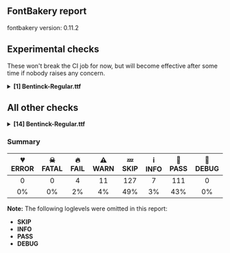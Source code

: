 ## FontBakery report

fontbakery version: 0.11.2

<h2>Experimental checks</h2><p>These won't break the CI job for now, but will become effective after some time if nobody raises any concern.</p><details><summary><b>[1] Bentinck-Regular.ttf</b></summary><div><details><summary>🔥 <b>FAIL:</b> Check tabular widths don't have kerning. (<a href="https://font-bakery.readthedocs.io/en/stable/fontbakery/profiles/universal.html#com.google.fonts/check/tabular_kerning">com.google.fonts/check/tabular_kerning</a>)</summary><div>


* 🔥 **FAIL** Kerning between seven and period is not zero [code: has-tabular-kerning]
* 🔥 **FAIL** Kerning between seven and comma is not zero [code: has-tabular-kerning]
</div></details><br></div></details><h2>All other checks</h2><details><summary><b>[14] Bentinck-Regular.ttf</b></summary><div><details><summary>🔥 <b>FAIL:</b> Check Google Fonts glyph coverage. (<a href="https://font-bakery.readthedocs.io/en/stable/fontbakery/profiles/googlefonts.html#com.google.fonts/check/glyph_coverage">com.google.fonts/check/glyph_coverage</a>)</summary><div>


* 🔥 **FAIL** Missing required codepoints:

	- 0x0060 (GRAVE ACCENT)


	- 0x00A8 (DIAERESIS)


	- 0x00AA (FEMININE ORDINAL INDICATOR)


	- 0x00AF (MACRON)


	- 0x00B4 (ACUTE ACCENT)


	- 0x00B8 (CEDILLA)


	- 0x00BA (MASCULINE ORDINAL INDICATOR)


	- 0x0100 (LATIN CAPITAL LETTER A WITH MACRON)


	- 0x0101 (LATIN SMALL LETTER A WITH MACRON)


	- 0x0102 (LATIN CAPITAL LETTER A WITH BREVE)


	- 0x0103 (LATIN SMALL LETTER A WITH BREVE)


	- 0x0104 (LATIN CAPITAL LETTER A WITH OGONEK)


	- 0x0105 (LATIN SMALL LETTER A WITH OGONEK)


	- 0x0106 (LATIN CAPITAL LETTER C WITH ACUTE)


	- 0x0107 (LATIN SMALL LETTER C WITH ACUTE)


	- 0x010A (LATIN CAPITAL LETTER C WITH DOT ABOVE)


	- 0x010B (LATIN SMALL LETTER C WITH DOT ABOVE)


	- 0x010C (LATIN CAPITAL LETTER C WITH CARON)


	- 0x010D (LATIN SMALL LETTER C WITH CARON)


	- 0x010E (LATIN CAPITAL LETTER D WITH CARON)


	- 0x010F (LATIN SMALL LETTER D WITH CARON)


	- 0x0110 (LATIN CAPITAL LETTER D WITH STROKE)


	- 0x0111 (LATIN SMALL LETTER D WITH STROKE)


	- 0x0112 (LATIN CAPITAL LETTER E WITH MACRON)


	- 0x0113 (LATIN SMALL LETTER E WITH MACRON)


	- 0x0116 (LATIN CAPITAL LETTER E WITH DOT ABOVE)


	- 0x0117 (LATIN SMALL LETTER E WITH DOT ABOVE)


	- 0x0118 (LATIN CAPITAL LETTER E WITH OGONEK)


	- 0x0119 (LATIN SMALL LETTER E WITH OGONEK)


	- 0x011A (LATIN CAPITAL LETTER E WITH CARON)


	- 0x011B (LATIN SMALL LETTER E WITH CARON)


	- 0x011E (LATIN CAPITAL LETTER G WITH BREVE)


	- 0x011F (LATIN SMALL LETTER G WITH BREVE)


	- 0x0120 (LATIN CAPITAL LETTER G WITH DOT ABOVE)


	- 0x0121 (LATIN SMALL LETTER G WITH DOT ABOVE)


	- 0x0122 (LATIN CAPITAL LETTER G WITH CEDILLA)


	- 0x0123 (LATIN SMALL LETTER G WITH CEDILLA)


	- 0x0126 (LATIN CAPITAL LETTER H WITH STROKE)


	- 0x0127 (LATIN SMALL LETTER H WITH STROKE)


	- 0x012A (LATIN CAPITAL LETTER I WITH MACRON)


	- 0x012B (LATIN SMALL LETTER I WITH MACRON)


	- 0x012E (LATIN CAPITAL LETTER I WITH OGONEK)


	- 0x012F (LATIN SMALL LETTER I WITH OGONEK)


	- 0x0130 (LATIN CAPITAL LETTER I WITH DOT ABOVE)


	- 0x0136 (LATIN CAPITAL LETTER K WITH CEDILLA)


	- 0x0137 (LATIN SMALL LETTER K WITH CEDILLA)


	- 0x0139 (LATIN CAPITAL LETTER L WITH ACUTE)


	- 0x013A (LATIN SMALL LETTER L WITH ACUTE)


	- 0x013B (LATIN CAPITAL LETTER L WITH CEDILLA)


	- 0x013C (LATIN SMALL LETTER L WITH CEDILLA)


	- 0x013D (LATIN CAPITAL LETTER L WITH CARON)


	- 0x013E (LATIN SMALL LETTER L WITH CARON)


	- 0x0141 (LATIN CAPITAL LETTER L WITH STROKE)


	- 0x0142 (LATIN SMALL LETTER L WITH STROKE)


	- 0x0143 (LATIN CAPITAL LETTER N WITH ACUTE)


	- 0x0144 (LATIN SMALL LETTER N WITH ACUTE)


	- 0x0145 (LATIN CAPITAL LETTER N WITH CEDILLA)


	- 0x0146 (LATIN SMALL LETTER N WITH CEDILLA)


	- 0x0147 (LATIN CAPITAL LETTER N WITH CARON)


	- 0x0148 (LATIN SMALL LETTER N WITH CARON)


	- 0x0150 (LATIN CAPITAL LETTER O WITH DOUBLE ACUTE)


	- 0x0151 (LATIN SMALL LETTER O WITH DOUBLE ACUTE)


	- 0x0154 (LATIN CAPITAL LETTER R WITH ACUTE)


	- 0x0155 (LATIN SMALL LETTER R WITH ACUTE)


	- 0x0158 (LATIN CAPITAL LETTER R WITH CARON)


	- 0x0159 (LATIN SMALL LETTER R WITH CARON)


	- 0x015A (LATIN CAPITAL LETTER S WITH ACUTE)


	- 0x015B (LATIN SMALL LETTER S WITH ACUTE)


	- 0x015E (LATIN CAPITAL LETTER S WITH CEDILLA)


	- 0x015F (LATIN SMALL LETTER S WITH CEDILLA)


	- 0x0160 (LATIN CAPITAL LETTER S WITH CARON)


	- 0x0161 (LATIN SMALL LETTER S WITH CARON)


	- 0x0164 (LATIN CAPITAL LETTER T WITH CARON)


	- 0x0165 (LATIN SMALL LETTER T WITH CARON)


	- 0x016A (LATIN CAPITAL LETTER U WITH MACRON)


	- 0x016B (LATIN SMALL LETTER U WITH MACRON)


	- 0x016E (LATIN CAPITAL LETTER U WITH RING ABOVE)


	- 0x016F (LATIN SMALL LETTER U WITH RING ABOVE)


	- 0x0170 (LATIN CAPITAL LETTER U WITH DOUBLE ACUTE)


	- 0x0171 (LATIN SMALL LETTER U WITH DOUBLE ACUTE)


	- 0x0172 (LATIN CAPITAL LETTER U WITH OGONEK)


	- 0x0173 (LATIN SMALL LETTER U WITH OGONEK)


	- 0x0179 (LATIN CAPITAL LETTER Z WITH ACUTE)


	- 0x017A (LATIN SMALL LETTER Z WITH ACUTE)


	- 0x017B (LATIN CAPITAL LETTER Z WITH DOT ABOVE)


	- 0x017C (LATIN SMALL LETTER Z WITH DOT ABOVE)


	- 0x017D (LATIN CAPITAL LETTER Z WITH CARON)


	- 0x017E (LATIN SMALL LETTER Z WITH CARON)


	- 0x0218 (LATIN CAPITAL LETTER S WITH COMMA BELOW)


	- 0x0219 (LATIN SMALL LETTER S WITH COMMA BELOW)


	- 0x021A (LATIN CAPITAL LETTER T WITH COMMA BELOW)


	- 0x021B (LATIN SMALL LETTER T WITH COMMA BELOW)


	- 0x02C6 (MODIFIER LETTER CIRCUMFLEX ACCENT)


	- 0x02C7 (CARON)


	- 0x02D8 (BREVE)


	- 0x02D9 (DOT ABOVE)


	- 0x02DA (RING ABOVE)


	- 0x02DB (OGONEK)


	- 0x02DC (SMALL TILDE)


	- 0x02DD (DOUBLE ACUTE ACCENT)


	- 0x0304 (COMBINING MACRON)


	- 0x0306 (COMBINING BREVE)


	- 0x030B (COMBINING DOUBLE ACUTE ACCENT)


	- 0x030C (COMBINING CARON)


	- 0x0326 (COMBINING COMMA BELOW)


	- 0x0328 (COMBINING OGONEK)
 [code: missing-codepoints]
</div></details><details><summary>🔥 <b>FAIL:</b> Check font follows the Google Fonts vertical metric schema (<a href="https://font-bakery.readthedocs.io/en/stable/fontbakery/profiles/googlefonts.html#com.google.fonts/check/vertical_metrics">com.google.fonts/check/vertical_metrics</a>)</summary><div>


* 🔥 **FAIL** The sum of hhea.ascender + abs(hhea.descender) + hhea.lineGap is 1000 when it should be at least 1200 [code: bad-hhea-range]
</div></details><details><summary>🔥 <b>FAIL:</b> Checking OS/2 usWinAscent & usWinDescent. (<a href="https://font-bakery.readthedocs.io/en/stable/fontbakery/profiles/universal.html#com.google.fonts/check/family/win_ascent_and_descent">com.google.fonts/check/family/win_ascent_and_descent</a>)</summary><div>


* 🔥 **FAIL** OS/2.usWinAscent value should be equal or greater than 924, but got 800 instead [code: ascent]
* 🔥 **FAIL** OS/2.usWinDescent value should be equal or greater than 256, but got 200 instead [code: descent]
</div></details><details><summary>⚠ <b>WARN:</b> Check for codepoints not covered by METADATA subsets. (<a href="https://font-bakery.readthedocs.io/en/stable/fontbakery/profiles/googlefonts.html#com.google.fonts/check/metadata/unreachable_subsetting">com.google.fonts/check/metadata/unreachable_subsetting</a>)</summary><div>


* ⚠ **WARN** The following codepoints supported by the font are not covered by
    any subsets defined in the font's metadata file, and will never
    be served. You can solve this by either manually adding additional
    subset declarations to METADATA.pb, or by editing the glyphset
    definitions.

 * U+0302 COMBINING CIRCUMFLEX ACCENT: try adding one of: tifinagh, cherokee, coptic, math
 * U+0307 COMBINING DOT ABOVE: try adding one of: tifinagh, canadian-aboriginal, tai-le, old-permic, syriac, coptic, math, malayalam
 * U+030A COMBINING RING ABOVE: try adding syriac
 * U+0327 COMBINING CEDILLA: not included in any glyphset definition
 * U+2000 EN QUAD: not included in any glyphset definition
 * U+2001 EM QUAD: not included in any glyphset definition
 * U+2003 EM SPACE: try adding nushu
 * U+2004 THREE-PER-EM SPACE: not included in any glyphset definition
 * U+2005 FOUR-PER-EM SPACE: not included in any glyphset definition
 * U+2006 SIX-PER-EM SPACE: not included in any glyphset definition
 * U+2007 FIGURE SPACE: not included in any glyphset definition
 * U+2008 PUNCTUATION SPACE: not included in any glyphset definition
 * U+200A HAIR SPACE: not included in any glyphset definition
 * U+200C ZERO WIDTH NON-JOINER: try adding one of: kannada, pahawh-hmong, myanmar, new-tai-lue, kharoshthi, chakma, lepcha, hebrew, mongolian, syriac, tamil, avestan, bhaiksuki, hanunoo, gujarati, javanese, zanabazar-square, takri, balinese, malayalam, khojki, limbu, mandaic, nko, hatran, siddham, tagalog, gurmukhi, tagbanwa, buginese, grantha, tai-viet, khudawadi, psalter-pahlavi, rejang, saurashtra, yi, meetei-mayek, masaram-gondi, modi, newa, kaithi, bengali, tai-le, dogra, oriya, manichaean, sharada, brahmi, sogdian, batak, telugu, cham, tibetan, phags-pa, tifinagh, sinhala, kayah-li, khmer, mahajani, thaana, gunjala-gondi, sundanese, arabic, duployan, warang-citi, buhid, thai, syloti-nagri, lao, tirhuta, hanifi-rohingya, tai-tham, devanagari
 * U+200D ZERO WIDTH JOINER: try adding one of: kannada, pahawh-hmong, myanmar, new-tai-lue, kharoshthi, chakma, lepcha, hebrew, mongolian, syriac, tamil, avestan, bhaiksuki, hanunoo, gujarati, javanese, zanabazar-square, takri, balinese, malayalam, khojki, limbu, mandaic, nko, tagalog, siddham, tagbanwa, gurmukhi, buginese, grantha, tai-viet, khudawadi, psalter-pahlavi, rejang, saurashtra, yi, meetei-mayek, masaram-gondi, modi, newa, kaithi, bengali, tai-le, dogra, oriya, manichaean, sharada, brahmi, sogdian, batak, telugu, cham, tibetan, phags-pa, tifinagh, old-hungarian, sinhala, kayah-li, khmer, mahajani, thaana, gunjala-gondi, sundanese, arabic, duployan, warang-citi, buhid, thai, syloti-nagri, lao, tirhuta, hanifi-rohingya, tai-tham, devanagari
 * U+200E LEFT-TO-RIGHT MARK: try adding one of: phags-pa, nko, hebrew, syriac, arabic, thaana
 * U+200F RIGHT-TO-LEFT MARK: try adding one of: phags-pa, nko, hebrew, syriac, thaana
 * U+2021 DOUBLE DAGGER: try adding adlam
 * U+202F NARROW NO-BREAK SPACE: try adding one of: yi, mongolian
 * U+2030 PER MILLE SIGN: try adding adlam
 * U+205F MEDIUM MATHEMATICAL SPACE: not included in any glyphset definition
 * U+221E INFINITY: try adding math
 * U+222B INTEGRAL: try adding math
 * U+2248 ALMOST EQUAL TO: try adding math
 * U+2260 NOT EQUAL TO: try adding math
 * U+2264 LESS-THAN OR EQUAL TO: try adding math
 * U+2265 GREATER-THAN OR EQUAL TO: try adding math
 * U+FB01 LATIN SMALL LIGATURE FI: not included in any glyphset definition
 * U+FB02 LATIN SMALL LIGATURE FL: not included in any glyphset definition

Or you can add the above codepoints to one of the subsets supported by the font: `cyrillic-ext`, `greek-ext`, `latin`, `latin-ext` [code: unreachable-subsetting]
</div></details><details><summary>⚠ <b>WARN:</b> Check copyright namerecords match license file. (<a href="https://font-bakery.readthedocs.io/en/stable/fontbakery/profiles/googlefonts.html#com.google.fonts/check/name/license">com.google.fonts/check/name/license</a>)</summary><div>


* ⚠ **WARN** Please consider updating the url from 'https://scripts.sil.org/OFL' to 'https://openfontlicense.org'. [code: old-url]
</div></details><details><summary>⚠ <b>WARN:</b> Ensure fonts have ScriptLangTags declared on the 'meta' table. (<a href="https://font-bakery.readthedocs.io/en/stable/fontbakery/profiles/googlefonts.html#com.google.fonts/check/meta/script_lang_tags">com.google.fonts/check/meta/script_lang_tags</a>)</summary><div>


* ⚠ **WARN** This font file does not have a 'meta' table. [code: lacks-meta-table]
</div></details><details><summary>⚠ <b>WARN:</b> Check font contains no unreachable glyphs (<a href="https://font-bakery.readthedocs.io/en/stable/fontbakery/profiles/universal.html#com.google.fonts/check/unreachable_glyphs">com.google.fonts/check/unreachable_glyphs</a>)</summary><div>


* ⚠ **WARN** The following glyphs could not be reached by codepoint or substitution rules:

	- bracericght

	- f_f

	- uni004A0301

	- uni006A0301
 [code: unreachable-glyphs]
</div></details><details><summary>⚠ <b>WARN:</b> Check if each glyph has the recommended amount of contours. (<a href="https://font-bakery.readthedocs.io/en/stable/fontbakery/profiles/universal.html#com.google.fonts/check/contour_count">com.google.fonts/check/contour_count</a>)</summary><div>


* ⚠ **WARN** This check inspects the glyph outlines and detects the total number of contours in each of them. The expected values are infered from the typical ammounts of contours observed in a large collection of reference font families. The divergences listed below may simply indicate a significantly different design on some of your glyphs. On the other hand, some of these may flag actual bugs in the font such as glyphs mapped to an incorrect codepoint. Please consider reviewing the design and codepoint assignment of these to make sure they are correct.

The following glyphs do not have the recommended number of contours:

	- Glyph name: Q	Contours detected: 3	Expected: 2

	- Glyph name: plusminus	Contours detected: 3	Expected: 1 or 2

	- Glyph name: Eth	Contours detected: 3	Expected: 2

	- Glyph name: bullet	Contours detected: 2	Expected: 1

	- Glyph name: Eth	Contours detected: 3	Expected: 2

	- Glyph name: Q	Contours detected: 3	Expected: 2

	- Glyph name: bullet	Contours detected: 2	Expected: 1

	- Glyph name: fi	Contours detected: 1	Expected: 3

	- Glyph name: plusminus	Contours detected: 3	Expected: 1 or 2
 [code: contour-count]
</div></details><details><summary>⚠ <b>WARN:</b> Check math signs have the same width. (<a href="https://font-bakery.readthedocs.io/en/stable/fontbakery/profiles/universal.html#com.google.fonts/check/math_signs_width">com.google.fonts/check/math_signs_width</a>)</summary><div>


* ⚠ **WARN** The most common width is 600 among a set of 12 math glyphs.
The following math glyphs have a different width, though:

Width = 500:
logicalnot
 [code: width-outliers]
</div></details><details><summary>⚠ <b>WARN:</b> Are there any misaligned on-curve points? (<a href="https://font-bakery.readthedocs.io/en/stable/fontbakery/profiles/Outline Correctness Checks.html#com.google.fonts/check/outline_alignment_miss">com.google.fonts/check/outline_alignment_miss</a>)</summary><div>


* ⚠ **WARN** The following glyphs have on-curve points which have potentially incorrect y coordinates:

	* comma (U+002C): X=105.0,Y=-2.0 (should be at baseline 0?)

	* five (U+0035): X=210.0,Y=0.5 (should be at baseline 0?)

	* five (U+0035): X=127.0,Y=699.0 (should be at cap-height 700?)

	* five (U+0035): X=435.0,Y=699.0 (should be at cap-height 700?)

	* semicolon (U+003B): X=151.0,Y=-2.0 (should be at baseline 0?)

	* D (U+0044): X=260.0,Y=701.0 (should be at cap-height 700?)

	* D (U+0044): X=372.0,Y=702.0 (should be at cap-height 700?)

	* D (U+0044): X=372.0,Y=-2.0 (should be at baseline 0?)

	* D (U+0044): X=260.0,Y=-1.0 (should be at baseline 0?)

	* J (U+004A): X=142.0,Y=2.0 (should be at baseline 0?)

	* W (U+0057): X=-30.0,Y=701.0 (should be at cap-height 700?)

	* W (U+0057): X=246.0,Y=701.0 (should be at cap-height 700?)

	* W (U+0057): X=417.0,Y=701.0 (should be at cap-height 700?)

	* W (U+0057): X=579.0,Y=701.0 (should be at cap-height 700?)

	* W (U+0057): X=765.0,Y=701.0 (should be at cap-height 700?)

	* W (U+0057): X=965.0,Y=701.0 (should be at cap-height 700?)

	* X (U+0058): X=12.0,Y=701.0 (should be at cap-height 700?)

	* X (U+0058): X=328.0,Y=701.0 (should be at cap-height 700?)

	* X (U+0058): X=449.0,Y=701.0 (should be at cap-height 700?)

	* X (U+0058): X=649.0,Y=701.0 (should be at cap-height 700?)

	* Y (U+0059): X=-28.0,Y=701.0 (should be at cap-height 700?)

	* Y (U+0059): X=288.0,Y=701.0 (should be at cap-height 700?)

	* Y (U+0059): X=389.0,Y=701.0 (should be at cap-height 700?)

	* Y (U+0059): X=609.0,Y=701.0 (should be at cap-height 700?)

	* f (U+0066): X=157.0,Y=700.5 (should be at cap-height 700?)

	* f (U+0066): X=346.0,Y=701.0 (should be at cap-height 700?)

	* g (U+0067): X=226.0,Y=-201.0 (should be at descender -200?)

	* q (U+0071): X=447.0,Y=499.0 (should be at x-height 500?)

	* q (U+0071): X=627.0,Y=499.0 (should be at x-height 500?)

	* q (U+0071): X=627.0,Y=-201.0 (should be at descender -200?)

	* q (U+0071): X=367.0,Y=-201.0 (should be at descender -200?)

	* s (U+0073): X=304.0,Y=498.0 (should be at x-height 500?)

	* yen (U+00A5): X=2.0,Y=701.0 (should be at cap-height 700?)

	* yen (U+00A5): X=278.0,Y=701.0 (should be at cap-height 700?)

	* yen (U+00A5): X=389.0,Y=701.0 (should be at cap-height 700?)

	* yen (U+00A5): X=609.0,Y=701.0 (should be at cap-height 700?)

	* registered (U+00AE): X=201.0,Y=702.0 (should be at cap-height 700?)

	* registered (U+00AE): X=406.0,Y=702.0 (should be at cap-height 700?)

	* registered (U+00AE): X=304.0,Y=702.0 (should be at cap-height 700?)

	* Ccedilla (U+00C7): X=459.0,Y=-199.0 (should be at descender -200?)

	* Eth (U+00D0): X=260.0,Y=701.0 (should be at cap-height 700?)

	* Eth (U+00D0): X=372.0,Y=702.0 (should be at cap-height 700?)

	* Eth (U+00D0): X=372.0,Y=-2.0 (should be at baseline 0?)

	* Eth (U+00D0): X=260.0,Y=-1.0 (should be at baseline 0?)

	* Yacute (U+00DD): X=-28.0,Y=701.0 (should be at cap-height 700?)

	* Yacute (U+00DD): X=288.0,Y=701.0 (should be at cap-height 700?)

	* Yacute (U+00DD): X=389.0,Y=701.0 (should be at cap-height 700?)

	* Yacute (U+00DD): X=609.0,Y=701.0 (should be at cap-height 700?)

	* IJ (U+0132): X=406.0,Y=2.0 (should be at baseline 0?)

	* Wcircumflex (U+0174): X=-30.0,Y=701.0 (should be at cap-height 700?)

	* Wcircumflex (U+0174): X=246.0,Y=701.0 (should be at cap-height 700?)

	* Wcircumflex (U+0174): X=417.0,Y=701.0 (should be at cap-height 700?)

	* Wcircumflex (U+0174): X=579.0,Y=701.0 (should be at cap-height 700?)

	* Wcircumflex (U+0174): X=765.0,Y=701.0 (should be at cap-height 700?)

	* Wcircumflex (U+0174): X=965.0,Y=701.0 (should be at cap-height 700?)

	* Ycircumflex (U+0176): X=-28.0,Y=701.0 (should be at cap-height 700?)

	* Ycircumflex (U+0176): X=288.0,Y=701.0 (should be at cap-height 700?)

	* Ycircumflex (U+0176): X=389.0,Y=701.0 (should be at cap-height 700?)

	* Ycircumflex (U+0176): X=609.0,Y=701.0 (should be at cap-height 700?)

	* Ydieresis (U+0178): X=-28.0,Y=701.0 (should be at cap-height 700?)

	* Ydieresis (U+0178): X=288.0,Y=701.0 (should be at cap-height 700?)

	* Ydieresis (U+0178): X=389.0,Y=701.0 (should be at cap-height 700?)

	* Ydieresis (U+0178): X=609.0,Y=701.0 (should be at cap-height 700?)

	* tildecomb (U+0303): X=351.0,Y=698.0 (should be at cap-height 700?)

	* uni0327 (U+0327): X=287.0,Y=-199.0 (should be at descender -200?)

	* Wgrave (U+1E80): X=-30.0,Y=701.0 (should be at cap-height 700?)

	* Wgrave (U+1E80): X=246.0,Y=701.0 (should be at cap-height 700?)

	* Wgrave (U+1E80): X=417.0,Y=701.0 (should be at cap-height 700?)

	* Wgrave (U+1E80): X=579.0,Y=701.0 (should be at cap-height 700?)

	* Wgrave (U+1E80): X=765.0,Y=701.0 (should be at cap-height 700?)

	* Wgrave (U+1E80): X=965.0,Y=701.0 (should be at cap-height 700?)

	* Wacute (U+1E82): X=-30.0,Y=701.0 (should be at cap-height 700?)

	* Wacute (U+1E82): X=246.0,Y=701.0 (should be at cap-height 700?)

	* Wacute (U+1E82): X=417.0,Y=701.0 (should be at cap-height 700?)

	* Wacute (U+1E82): X=579.0,Y=701.0 (should be at cap-height 700?)

	* Wacute (U+1E82): X=765.0,Y=701.0 (should be at cap-height 700?)

	* Wacute (U+1E82): X=965.0,Y=701.0 (should be at cap-height 700?)

	* Wdieresis (U+1E84): X=-30.0,Y=701.0 (should be at cap-height 700?)

	* Wdieresis (U+1E84): X=246.0,Y=701.0 (should be at cap-height 700?)

	* Wdieresis (U+1E84): X=417.0,Y=701.0 (should be at cap-height 700?)

	* Wdieresis (U+1E84): X=579.0,Y=701.0 (should be at cap-height 700?)

	* Wdieresis (U+1E84): X=765.0,Y=701.0 (should be at cap-height 700?)

	* Wdieresis (U+1E84): X=965.0,Y=701.0 (should be at cap-height 700?)

	* uni1E9E (U+1E9E): X=167.5,Y=698.0 (should be at cap-height 700?)

	* Ygrave (U+1EF2): X=-28.0,Y=701.0 (should be at cap-height 700?)

	* Ygrave (U+1EF2): X=288.0,Y=701.0 (should be at cap-height 700?)

	* Ygrave (U+1EF2): X=389.0,Y=701.0 (should be at cap-height 700?)

	* Ygrave (U+1EF2): X=609.0,Y=701.0 (should be at cap-height 700?)

	* quotesinglbase (U+201A): X=146.0,Y=-2.0 (should be at baseline 0?)

	* quotedblbase (U+201E): X=305.0,Y=-2.0 (should be at baseline 0?)

	* quotedblbase (U+201E): X=146.0,Y=-2.0 (should be at baseline 0?)

	* dagger (U+2020): X=231.0,Y=701.0 (should be at cap-height 700?)

	* daggerdbl (U+2021): X=225.0,Y=-1.5 (should be at baseline 0?)

	* fi (U+FB01): X=162.0,Y=702.0 (should be at cap-height 700?)

	* fi (U+FB01): X=382.0,Y=701.5 (should be at cap-height 700?)

	* fl (U+FB02): X=157.0,Y=700.5 (should be at cap-height 700?) [code: found-misalignments]
</div></details><details><summary>⚠ <b>WARN:</b> Do any segments have colinear vectors? (<a href="https://font-bakery.readthedocs.io/en/stable/fontbakery/profiles/Outline Correctness Checks.html#com.google.fonts/check/outline_colinear_vectors">com.google.fonts/check/outline_colinear_vectors</a>)</summary><div>


* ⚠ **WARN** The following glyphs have colinear vectors:

	* M (U+004D): L<<445.0,137.0>--<657.0,637.0>> -> L<<657.0,637.0>--<675.0,694.0>>

	* OE (U+0152): L<<596.0,636.0>--<596.0,637.0>> -> L<<596.0,637.0>--<595.0,700.0>>

	* X (U+0058): L<<468.0,52.0>--<316.0,300.0>> -> L<<316.0,300.0>--<313.0,306.0>>

	* daggerdbl (U+2021): L<<274.0,722.0>--<275.0,722.0>> -> L<<275.0,722.0>--<276.0,722.0>>

	* daggerdbl (U+2021): L<<276.0,-143.0>--<275.0,-143.0>> -> L<<275.0,-143.0>--<274.0,-143.0>>

	* four (U+0034): L<<423.0,247.0>--<510.0,249.0>> -> L<<510.0,249.0>--<530.0,249.0>>

	* trademark (U+2122): L<<322.0,549.0>--<379.0,675.0>> -> L<<379.0,675.0>--<384.0,689.0>> [code: found-colinear-vectors]
</div></details><details><summary>⚠ <b>WARN:</b> Do outlines contain any semi-vertical or semi-horizontal lines? (<a href="https://font-bakery.readthedocs.io/en/stable/fontbakery/profiles/Outline Correctness Checks.html#com.google.fonts/check/outline_semi_vertical">com.google.fonts/check/outline_semi_vertical</a>)</summary><div>


* ⚠ **WARN** The following glyphs have semi-vertical/semi-horizontal lines:

	* arrowdown (U+2193): L<<244.0,700.0>--<241.0,150.0>>

	* arrowdown (U+2193): L<<367.0,150.0>--<364.0,700.0>> [code: found-semi-vertical]
</div></details><details><summary>⚠ <b>WARN:</b> Ensure dotted circle glyph is present and can attach marks. (<a href="https://font-bakery.readthedocs.io/en/stable/fontbakery/profiles/Shaping Checks.html#com.google.fonts/check/dotted_circle">com.google.fonts/check/dotted_circle</a>)</summary><div>


* ⚠ **WARN** No dotted circle glyph present [code: missing-dotted-circle]
</div></details><details><summary>⚠ <b>WARN:</b> Ensure soft_dotted characters lose their dot when combined with marks that replace the dot. (<a href="https://font-bakery.readthedocs.io/en/stable/fontbakery/profiles/Shaping Checks.html#com.google.fonts/check/soft_dotted">com.google.fonts/check/soft_dotted</a>)</summary><div>


* ⚠ **WARN** The dot of soft dotted characters used in orthographies _must_ disappear in the following strings: i̊ j̀ j́ j̃ j̈

The dot of soft dotted characters _should_ disappear in other cases, for example: ĩ i̇ ĩ̧ i̧̇ i̧̊ ĵ j̇ j̊ j̧̀ j̧́ ĵ̧ j̧̃ j̧̇ j̧̈ j̧̊

Your font does *not* cover the following languages that require the soft-dotted feature: Kom (Latn, 360,685 speakers), Kpelle, Guinea (Latn, 622,000 speakers), Dan (Latn, 1,099,244 speakers), Sar (Latn, 500,000 speakers), Ijo, Southeast (Latn, 2,471,000 speakers), Basaa (Latn, 332,940 speakers), South Central Banda (Latn, 244,000 speakers), Belarusian (Cyrl, 10,064,517 speakers), Avokaya (Latn, 100,000 speakers), Nateni (Latn, 100,000 speakers), Gulay (Latn, 250,478 speakers), Yala (Latn, 200,000 speakers), Ma’di (Latn, 584,000 speakers), Southern Kisi (Latn, 360,000 speakers), Bafut (Latn, 158,146 speakers), Dutch (Latn, 31,709,104 speakers), Cicipu (Latn, 44,000 speakers), Ebira (Latn, 2,200,000 speakers), Makaa (Latn, 221,000 speakers), Igbo (Latn, 27,823,640 speakers), Mundani (Latn, 34,000 speakers), Dii (Latn, 71,000 speakers), Zapotec (Latn, 490,000 speakers), Nzakara (Latn, 50,000 speakers), Mango (Latn, 77,000 speakers), Bete-Bendi (Latn, 100,000 speakers), Ngbaka (Latn, 1,020,000 speakers), Koonzime (Latn, 40,000 speakers), Lithuanian (Latn, 2,357,094 speakers), Navajo (Latn, 166,319 speakers), Ukrainian (Cyrl, 29,273,587 speakers), Mfumte (Latn, 79,000 speakers), Ekpeye (Latn, 226,000 speakers), Ejagham (Latn, 120,000 speakers), Aghem (Latn, 38,843 speakers), Fur (Latn, 1,230,163 speakers), Lugbara (Latn, 2,200,000 speakers). [code: soft-dotted]
</div></details><br></div></details>

### Summary

| 💔 ERROR | ☠ FATAL | 🔥 FAIL | ⚠ WARN | 💤 SKIP | ℹ INFO | 🍞 PASS | 🔎 DEBUG |
|:-----:|:-----:|:-----:|:-----:|:-----:|:-----:|:-----:|:-----:|
| 0 | 0 | 4 | 11 | 127 | 7 | 111 | 0 |
| 0% | 0% | 2% | 4% | 49% | 3% | 43% | 0% |

**Note:** The following loglevels were omitted in this report:
* **SKIP**
* **INFO**
* **PASS**
* **DEBUG**
